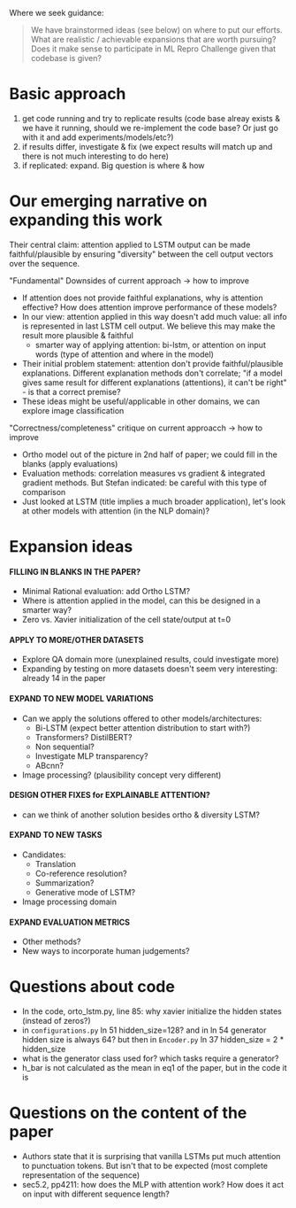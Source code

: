 Where we seek guidance:
> We have brainstormed ideas (see below) on where to put our efforts. What are realistic / achievable expansions that are worth pursuing?
> Does it make sense to participate in ML Repro Challenge given that codebase is given?

# Basic approach
1. get code running and try to replicate results (code base alreay exists & we have it running, should we re-implement the code base? Or just go with it and add experiments/models/etc?)
2. if results differ, investigate & fix (we expect results will match up and there is not much interesting to do here)
3. if replicated: expand. Big question is where & how

# Our emerging narrative on expanding this work
Their central claim: attention applied to LSTM output can be made faithful/plausible by ensuring "diversity" between the cell output vectors over the sequence.

"Fundamental" Downsides of current approach -> how to improve
- If attention does not provide faithful explanations, why is attention effective? How does attention improve performance of these models?
- In our view: attention applied in this way doesn't add much value: all info is represented in last LSTM cell output. We believe this may make the result more plausible & faithful
   - smarter way of applying attention: bi-lstm, or attention on input words (type of attention and where in the model)
- Their initial problem statement: attention don't provide faithful/plausible explanations. Different explanation methods don't correlate; "if a model gives same result for different explanations (attentions), it can't be right" - is that a correct premise? 
- These ideas might be useful/applicable in other domains, we can explore image classification

"Correctness/completeness" critique on current approacch -> how to improve
- Ortho model out of the picture in 2nd half of paper; we could fill in the blanks (apply evaluations)
- Evaluation methods: correlation measures vs gradient & integrated gradient methods. But Stefan indicated: be careful with this type of comparison 
- Just looked at LSTM (title implies a much broader application), let's look at other models with attention (in the NLP domain)?

# Expansion ideas

#### FILLING IN BLANKS IN THE PAPER?
* Minimal Rational evaluation: add Ortho LSTM?
* Where is attention applied in the model, can this be designed in a smarter way?
* Zero vs. Xavier initialization of the cell state/output at t=0

#### APPLY TO MORE/OTHER DATASETS
- Explore QA domain more (unexplained results, could investigate more)
- Expanding by testing on more datasets doesn't seem very interesting: already 14 in the paper

#### EXPAND TO NEW MODEL VARIATIONS

* Can we apply the solutions offered to other models/architectures:
  - Bi-LSTM (expect better attention distribution to start with?)
  - Transformers? DistilBERT?
  - Non sequential?
  - Investigate MLP transparency?
  - ABcnn?
* Image processing? (plausibility concept very different)

#### DESIGN OTHER FIXES for EXPLAINABLE ATTENTION?

- can we think of another solution besides ortho & diversity LSTM?

#### EXPAND TO NEW TASKS

* Candidates:
  - Translation
  - Co-reference resolution?
  - Summarization?
  - Generative mode of LSTM?
* Image processing domain

#### EXPAND EVALUATION METRICS

- Other methods?
- New ways to incorporate human judgements?


# Questions about code

  - In the code, orto_lstm.py, line 85: why xavier initialize the hidden states (instead of zeros?)
  - in `configurations.py` ln 51 hidden_size=128?
    and in ln 54 generator hidden size is always 64?
    but then in `Encoder.py` ln 37 hidden_size = 2 * hidden_size
  - what is the generator class used for? which tasks require a generator?
  - h_bar is not calculated as the mean in eq1 of the paper, but in the code it is

# Questions on the content of the paper
  - Authors state that it is surprising that vanilla LSTMs put much attention to punctuation tokens. But isn't that to be expected (most complete representation of the sequence)
  - sec5.2, pp4211: how does the MLP with attention work? How does it act on input with different sequence length?
